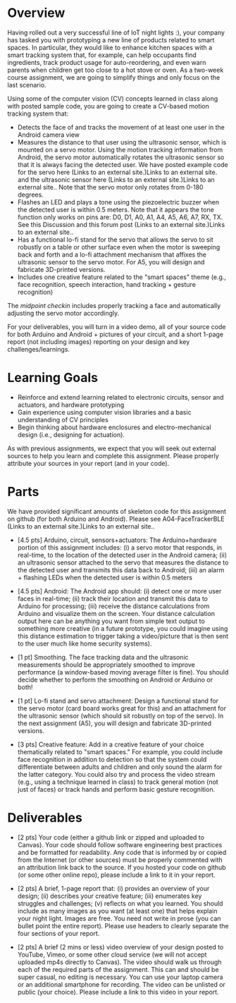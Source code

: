 # Overview
Having rolled out a very successful line of IoT night lights :), your company has tasked you with prototyping a new line of products related to smart spaces. In particular, they would like to enhance kitchen spaces with a smart tracking system that, for example, can help occupants find ingredients, track product usage for auto-reordering, and even warn parents when children get too close to a hot stove or oven. As a two-week course assignment, we are going to simplify things and only focus on the last scenario.

Using some of the computer vision (CV) concepts learned in class along with posted sample code, you are going to create a CV-based motion tracking system that:

- Detects the face of and tracks the movement of at least one user in the Android camera view
- Measures the distance to that user using the ultrasonic sensor, which is mounted on a servo motor. Using the motion tracking information from Android, the servo motor automatically rotates the ultrasonic sensor so that it is always facing the detected user. We have posted example code for the servo here (Links to an external site.)Links to an external site. and the ultrasonic sensor here (Links to an external site.)Links to an external site.. Note that the servo motor only rotates from 0-180 degrees. 
- Flashes an LED and plays a tone using the piezoelectric buzzer when the detected user is within 0.5 meters. Note that it appears the tone function only works on pins are: D0, D1, A0, A1, A4, A5, A6, A7, RX, TX. See this Discussion and this forum post (Links to an external site.)Links to an external site..
- Has a functional lo-fi stand for the servo that allows the servo to sit robustly on a table or other surface even when the motor is sweeping back and forth and a lo-fi attachment mechanism that affixes the ultrasonic sensor to the servo motor. For A5, you will design and fabricate 3D-printed versions.
- Includes one creative feature related to the "smart spaces" theme (e.g., face recognition, speech interaction, hand tracking + gesture recognition)

The *midpoint checkin* includes properly tracking a face and automatically adjusting the servo motor accordingly.

For your deliverables, you will turn in a video demo, all of your source code for both Arduino and Android + pictures of your circuit, and a short 1-page report (not including images) reporting on your design and key challenges/learnings.

# Learning Goals
- Reinforce and extend learning related to electronic circuits, sensor and actuators, and hardware prototyping
- Gain experience using computer vision libraries and a basic understanding of CV principles
- Begin thinking about hardware enclosures and electro-mechanical design (i.e., designing for actuation).

As with previous assignments, we expect that you will seek out external sources to help you learn and complete this assignment. Please properly attribute your sources in your report (and in your code).

# Parts
We have provided significant amounts of skeleton code for this assignment on github (for both Arduino and Android). Please see A04-FaceTrackerBLE (Links to an external site.)Links to an external site..

- [4.5 pts] Arduino, circuit, sensors+actuators: The Arduino+hardware portion of this assignment includes: (i) a servo motor that responds, in real-time, to the location of the detected user in the Android camera; (ii) an ultrasonic sensor attached to the servo that measures the distance to the detected user and transmits this data back to Android; (iii) an alarm + flashing LEDs when the detected user is within 0.5 meters

- [4.5 pts] Android: The Android app should: (i) detect one or more user faces in real-time; (ii) track their location and transmit this data to Arduino for processing; (iii) receive the distance calculations from Arduino and visualize them on the screen. Your distance calculation output here can be anything you want from simple text output to something more creative (in a future prototype, you could imagine using this distance estimation to trigger taking a video/picture that is then sent to the user much like home security systems).

- [1 pt] Smoothing. The face tracking data and the ultrasonic measurements should be appropriately smoothed to improve performance (a window-based moving average filter is fine). You should decide whether to perform the smoothing on Android or Arduino or both!

- [1 pt] Lo-fi stand and servo attachment: Design a functional stand for the servo motor (card board works great for this) and an attachment for the ultrasonic sensor (which should sit robustly on top of the servo). In the next assignment (A5), you will design and fabricate 3D-printed versions. 

- [3 pts] Creative feature: Add in a creative feature of your choice thematically related to "smart spaces." For example, you could include face recognition in addition to detection so that the system could differentiate between adults and children and only sound the alarm for the latter category. You could also try and process the video stream (e.g., using a technique learned in class) to track general motion (not just of faces) or track hands and perform basic gesture recognition.

# Deliverables
- [2 pts] Your code (either a github link or zipped and uploaded to Canvas). Your code should follow software engineering best practices and be formatted for readability. Any code that is informed by or copied from the Internet (or other sources) must be properly commented with an attribution link back to the source. If you hosted your code on github (or some other online repo), please include a link to it in your report.

- [2 pts] A brief, 1-page report that: (i) provides an overview of your design; (ii) describes your creative feature; (iii) enumerates key struggles and challenges; (v) reflects on what you learned. You should include as many images as you want (at least one) that helps explain your night light. Images are free. You need not write in prose (you can bullet point the entire report). Please use headers to clearly separate the four sections of your report.

- [2 pts] A brief (2 mins or less) video overview of your design posted to YouTube, Vimeo, or some other cloud service (we will not accept uploaded mp4s directly to Canvas). The video should walk us through each of the required parts of the assignment. This can and should be super casual, no editing is necessary. You can use your laptop camera or an additional smartphone for recording. The video can be unlisted or public (your choice). Please include a link to this video in your report.
